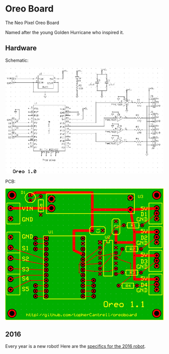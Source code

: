 # Oreo Board

The Neo Pixel Oreo Board

Named after the young Golden Hurricane who inspired it.

## Hardware ##

Schematic:

![](https://github.com/topherCantrell/oreoboard/blob/master/art/OreoSCH.jpg)

PCB:

![](https://github.com/topherCantrell/oreoboard/blob/master/art/OreoPCB.jpg)

## 2016 ##

Every year is a new robot! Here are the [specifics for the 2016 robot](/topherCantrell/oreoboard/tree/master/2016).

